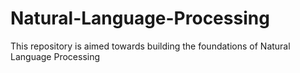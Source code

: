 # Natural-Language-Processing
This repository is aimed towards building the foundations of Natural Language Processing
